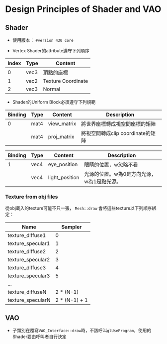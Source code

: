 # Design Principles of Shader and VAO

## Shader

- 使用版本： `#version 430 core`

- Vertex Shader的attribute遵守下列順序

|Index|Type|Content|
|-----|----|-------|
|0    |vec3|頂點的座標|
|1    |vec2|Texture Coordinate|
|2    |vec3|Normal|

- Shader的Uniform Block必須遵守下列規範

|Binding|Type|Content|Description|
|---    |--- |---    |---        |
|0      |mat4|view_matrix|將世界座標轉成視空間座標的矩陣|
|       |mat4|proj_matrix|將視空間轉成clip coordinate的矩陣|

|Binding|Type|Content|Description|
|---    |--- |---    |---        |
|1      |vec4|eye_position|眼睛的位置，w忽略不看|
|       |vec4|light_position|光源的位置。w為0是方向光源，w為1是點光源。|


### Texture from obj files

從obj載入的texture可能不只一張， `Mesh::draw` 會將這些texture以下列順序綁定：

|Name                |Sampler      |
|--------------------|-------------|
|texture_diffuse1    |0            |
|texture_specular1   |1            |
|texture_diffuse2    |2            |
|texture_specular2   |3            |
|texture_diffuse3    |4            |
|texture_specular3   |5            |
|...                 |             |
|texture_diffuseN    |2 * (N-1)    |
|texture_specularN   |2 * (N-1) + 1|

## VAO

- 子類別在覆寫`VAO_Interface::draw`時，不該呼叫`glUseProgram`，使用的Shader要由呼叫者自行決定